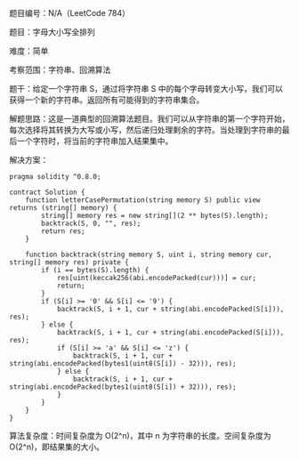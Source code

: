 题目编号：N/A（LeetCode 784）

题目：字母大小写全排列

难度：简单

考察范围：字符串、回溯算法

题干：给定一个字符串 S，通过将字符串 S 中的每个字母转变大小写，我们可以获得一个新的字符串。返回所有可能得到的字符串集合。

解题思路：这是一道典型的回溯算法题目。我们可以从字符串的第一个字符开始，每次选择将其转换为大写或小写，然后递归处理剩余的字符。当处理到字符串的最后一个字符时，将当前的字符串加入结果集中。

解决方案：

```
pragma solidity ^0.8.0;

contract Solution {
    function letterCasePermutation(string memory S) public view returns (string[] memory) {
        string[] memory res = new string[](2 ** bytes(S).length);
        backtrack(S, 0, "", res);
        return res;
    }
    
    function backtrack(string memory S, uint i, string memory cur, string[] memory res) private {
        if (i == bytes(S).length) {
            res[uint(keccak256(abi.encodePacked(cur)))] = cur;
            return;
        }
        if (S[i] >= '0' && S[i] <= '9') {
            backtrack(S, i + 1, cur + string(abi.encodePacked(S[i])), res);
        } else {
            backtrack(S, i + 1, cur + string(abi.encodePacked(S[i])), res);
            if (S[i] >= 'a' && S[i] <= 'z') {
                backtrack(S, i + 1, cur + string(abi.encodePacked(bytes1(uint8(S[i]) - 32))), res);
            } else {
                backtrack(S, i + 1, cur + string(abi.encodePacked(bytes1(uint8(S[i]) + 32))), res);
            }
        }
    }
}
```

算法复杂度：时间复杂度为 O(2^n)，其中 n 为字符串的长度。空间复杂度为 O(2^n)，即结果集的大小。
